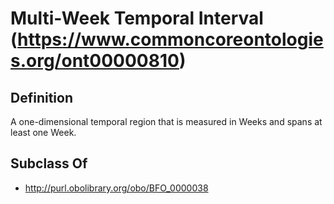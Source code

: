 # Multi-Week Temporal Interval (https://www.commoncoreontologies.org/ont00000810)

## Definition
A one-dimensional temporal region that is measured in Weeks and spans at least one Week.

## Subclass Of
- http://purl.obolibrary.org/obo/BFO_0000038

